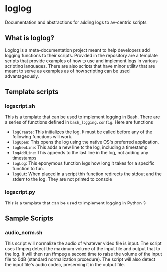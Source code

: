 # loglog
Documentation and abstractions for adding logs to av-centric scripts

## What is loglog?
Loglog is a meta-documentation project meant to help developers add logging functions to their scripts. Provided in the repository are a template scripts that provide examples of how to use and implement logs in various scripting languages. There are also scripts that have minor utility that are meant to serve as examples as of how scripting can be used advantageously.

## Template scripts

### logscript.sh
This is a template that can be used to implement logging in Bash. There are a series of functions defined in `bash_logging.config`. Here are functions

* `logCreate`: This initializes the log. It must be called before any of the following functions will work.
* `logOpen`: This opens the log using the native OS's preferred application.
* `logNewLine`: This adds a new line to the log, including a timestamp
* `logAddLine`: This appends to the last line in the log, not adding any timestamps
* `logLog`: This eponymous function logs how long it takes for a specific function to fun.
* `logOut`: When placed in a script this function redirects the stdout and the stderr to the log. They are not printed to console

### logscript.py
This is a template that can be used to implement logging in Python 3

## Sample Scripts

### audio_norm.sh
This script will normalize the audio of whatever video file is input. The script uses ffmpeg detect the maximum volume of the input file and output that to the log. It will then run ffmpeg a second time to raise the volume of the input file to 0dB (standard normalization procedure). The script will also detect the input file's audio codec, preserving it in the output file. 
